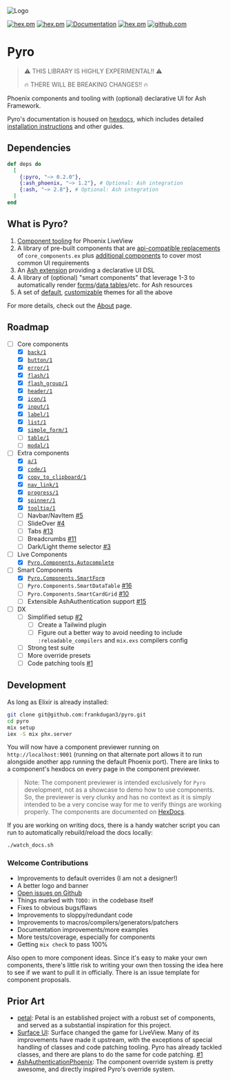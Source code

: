![Logo](https://github.com/frankdugan3/pyro/blob/main/logos/logo.png?raw=true)

[![hex.pm](https://img.shields.io/hexpm/l/pyro.svg)](https://hex.pm/packages/pyro)
[![hex.pm](https://img.shields.io/hexpm/v/pyro.svg)](https://hex.pm/packages/pyro)
[![Documentation](https://img.shields.io/badge/documentation-gray)](https://hexdocs.pm/pyro)
[![hex.pm](https://img.shields.io/hexpm/dt/pyro.svg)](https://hex.pm/packages/pyro)
[![github.com](https://img.shields.io/github/last-commit/frankdugan3/pyro.svg)](https://github.com/frankdugan3/pyro)

# Pyro

> ️⚠️ THIS LIBRARY IS HIGHLY EXPERIMENTAL!! ⚠️
>
> 🔥 THERE WILL BE BREAKING CHANGES!! 🔥

Phoenix components and tooling with (optional) declarative UI for Ash Framework.

Pyro's documentation is housed on [hexdocs](https://hexdocs.pm/pyro), which includes detailed [installation instructions](https://hexdocs.pm/pyro/get-started.html) and other guides.

## Dependencies

```elixir
def deps do
  [
    {:pyro, "~> 0.2.0"},
    {:ash_phoenix, "~> 1.2"}, # Optional: Ash integration
    {:ash, "~> 2.8"}, # Optional: Ash integration
  ]
end
```

## What is Pyro?

1. [Component tooling](https://hexdocs.pm/pyro/Pyro.Component.html) for Phoenix LiveView
2. A library of pre-built components that are [api-compatible replacements](https://hexdocs.pm/pyro/Pyro.Components.Core.html) of `core_components.ex` plus [additional components](https://hexdocs.pm/pyro/Pyro.Components.Extra.html) to cover most common UI requirements
3. An [Ash extension](https://hexdocs.pm/pyro/Pyro.Components.Extra.html) providing a declarative UI DSL
4. A library of (optional) "smart components" that leverage 1-3 to automatically render [forms](https://hexdocs.pm/pyro/Pyro.Components.SmartForm.html)/[data tables](https://hexdocs.pm/pyro/Pyro.Components.SmartDataTable.html)/etc. for Ash resources
5. A set of [default](https://hexdocs.pm/pyro/Pyro.Overrides.Default.html), [customizable](https://hexdocs.pm/pyro/Pyro.Overrides.html) themes for all the above

For more details, check out the [About](https://hexdocs.pm/pyro/about.html) page.

## Roadmap

- [ ] Core components
  - [x] [`back/1`](https://hexdocs.pm/pyro/Pyro.Components.Core.html#back/1)
  - [x] [`button/1`](https://hexdocs.pm/pyro/Pyro.Components.Core.html#button/1)
  - [x] [`error/1`](https://hexdocs.pm/pyro/Pyro.Components.Core.html#error/1)
  - [x] [`flash/1`](https://hexdocs.pm/pyro/Pyro.Components.Core.html#flash/1)
  - [x] [`flash_group/1`](https://hexdocs.pm/pyro/Pyro.Components.Core.html#flash_group/1)
  - [x] [`header/1`](https://hexdocs.pm/pyro/Pyro.Components.Core.html#header/1)
  - [x] [`icon/1`](https://hexdocs.pm/pyro/Pyro.Components.Core.html#icon/1)
  - [x] [`input/1`](https://hexdocs.pm/pyro/Pyro.Components.Core.html#input/1)
  - [x] [`label/1`](https://hexdocs.pm/pyro/Pyro.Components.Core.html#label/1)
  - [x] [`list/1`](https://hexdocs.pm/pyro/Pyro.Components.Core.html#list/1)
  - [x] [`simple_form/1`](https://hexdocs.pm/pyro/Pyro.Components.Core.html#simple_form/1)
  - [ ] [`table/1`](https://hexdocs.pm/pyro/Pyro.Components.Core.html#table/1)
  - [ ] [`modal/1`](https://hexdocs.pm/pyro/Pyro.Components.Core.html#modal/1)
- [ ] Extra components
  - [x] [`a/1`](https://hexdocs.pm/pyro/Pyro.Components.Extra.html#a/1)
  - [x] [`code/1`](https://hexdocs.pm/pyro/Pyro.Components.Extra.html#code/1)
  - [x] [`copy_to_clipboard/1`](https://hexdocs.pm/pyro/Pyro.Components.Extra.html#copy_to_clipboard/1)
  - [x] [`nav_link/1`](https://hexdocs.pm/pyro/Pyro.Components.Extra.html#nav_link/1)
  - [x] [`progress/1`](https://hexdocs.pm/pyro/Pyro.Components.Extra.html#progress/1)
  - [x] [`spinner/1`](https://hexdocs.pm/pyro/Pyro.Components.Extra.html#spinner/1)
  - [x] [`tooltip/1`](https://hexdocs.pm/pyro/Pyro.Components.Extra.html#tooltip/1)
  - [ ] Navbar/NavItem [#5](https://github.com/frankdugan3/pyro/issues/5)
  - [ ] SlideOver [#4](https://github.com/frankdugan3/pyro/issues/4)
  - [ ] Tabs [#13](https://github.com/frankdugan3/pyro/issues/13)
  - [ ] Breadcrumbs [#11](https://github.com/frankdugan3/pyro/issues/11)
  - [ ] Dark/Light theme selector [#3](https://github.com/frankdugan3/pyro/issues/3)
- [ ] Live Components
  - [x] [`Pyro.Components.Autocomplete`](https://hexdocs.pm/pyro/Pyro.Components.Autocomplete.html)
- [ ] Smart Components
  - [x] [`Pyro.Components.SmartForm`](https://hexdocs.pm/pyro/Pyro.Components.SmartForm.html)
  - [ ] `Pyro.Components.SmartDataTable` [#16](https://github.com/frankdugan3/pyro/issues/16)
  - [ ] `Pyro.Components.SmartCardGrid` [#10](https://github.com/frankdugan3/pyro/issues/10)
  - [ ] Extensible AshAuthentication support [#15](https://github.com/frankdugan3/pyro/issues/15)
- [ ] DX
  - [ ] Simplified setup [#2](https://github.com/frankdugan3/pyro/issues/2)
    - [ ] Create a Tailwind plugin
    - [ ] Figure out a better way to avoid needing to include `:reloadable_compilers` and `mix.exs` compilers config
  - [ ] Strong test suite
  - [ ] More override presets
  - [ ] Code patching tools [#1](https://github.com/frankdugan3/pyro/issues/1)

## Development

As long as Elixir is already installed:

```sh
git clone git@github.com:frankdugan3/pyro.git
cd pyro
mix setup
iex -S mix phx.server
```

You will now have a component previewer running on `http://localhost:9001` (running on that alternate port allows it to run alongside another app running the default Phoenix port). There are links to a component's hexdocs on every page in the component previewer.

> Note: The component previewer is intended exclusively for `Pyro` development, not as a showcase to demo how to use components. So, the previewer is very clunky and has no context as it is simply intended to be a very concise way for me to verify things are working properly. The components are documented on [HexDocs](https://hexdocs.pm/pyro).

If you are working on writing docs, there is a handy watcher script you can run to automatically rebuild/reload the docs locally:

```sh
./watch_docs.sh
```

### Welcome Contributions

- Improvements to default overrides (I am not a designer!)
- A better logo and banner
- [Open issues on Github](https://github.com/frankdugan3/pyro/issues)
- Things marked with `TODO:` in the codebase itself
- Fixes to obvious bugs/flaws
- Improvements to sloppy/redundant code
- Improvements to macros/compilers/generators/patchers
- Documentation improvements/more examples
- More tests/coverage, especially for components
- Getting `mix check` to pass 100%

Also open to more component ideas. Since it's easy to make your own components, there's little risk to writing your own then tossing the idea here to see if we want to pull it in officially. There is an issue template for component proposals.

## Prior Art

- [petal](https://petal.build/): Petal is an established project with a robust set of components, and served as a substantial inspiration for this project.
- [Surface UI](https://surface-ui.org/): Surface changed the game for LiveView. Many of its improvements have made it upstream, with the exceptions of special handling of classes and code patching tooling. Pyro has already tackled classes, and there are plans to do the same for code patching. [#1](https://github.com/frankdugan3/pyro/issues/1)
- [AshAuthenticationPhoenix](https://github.com/team-alembic/ash_authentication_phoenix): The component override system is pretty awesome, and directly inspired Pyro's override system.
